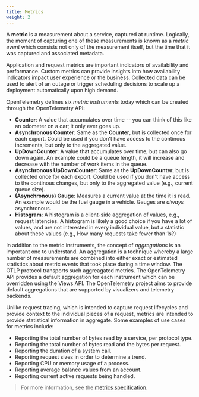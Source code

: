 ```yaml
---
title: Metrics
weight: 2
---
```


A **metric** is a measurement about a service, captured at runtime. Logically,
the moment of capturing one of these measurements is known as a _metric event_
which consists not only of the measurement itself, but the time that it was
captured and associated metadata.

Application and request metrics are important indicators of availability and
performance. Custom metrics can provide insights into how availability
indicators impact user experience or the business. Collected data can be used to
alert of an outage or trigger scheduling decisions to scale up a deployment
automatically upon high demand.

OpenTelemetry defines six _metric instruments_ today which can be created
through the OpenTelemetry API:

- **Counter**: A value that accumulates over time -- you can think of this like
  an odometer on a car; it only ever goes up.
- **Asynchronous Counter**: Same as the **Counter**, but is collected once for
  each export. Could be used if you don't have access to the continous
  increments, but only to the aggregated value.
- **UpDownCounter**: A value that accumulates over time, but can also go down
  again. An example could be a queue length, it will increase and decrease with
  the number of work items in the queue.
- **Asynchronous UpDownCounter**: Same as the **UpDownCounter**, but is
  collected once for each export. Could be used if you don't have access to the
  continous changes, but only to the aggregated value (e.g., current queue
  size).
- **(Asynchronous) Gauge**: Measures a current value at the time it is read. An
  example would be the fuel gauge in a vehicle. Gauges are _always_
  asynchronous.
- **Histogram**: A histogram is a client-side aggregation of values, e.g.,
  request latencies. A histogram is likely a good choice if you have a lot of
  values, and are not interested in every individual value, but a statistic
  about these values (e.g., How many requests take fewer than 1s?)

In addition to the metric instruments, the concept of _aggregations_ is an
important one to understand. An aggregation is a technique whereby a large
number of measurements are combined into either exact or estimated statistics
about metric events that took place during a time window. The OTLP protocol
transports such aggreagated metrics. The OpenTelemetry API provides a default
aggregation for each instrument which can be overridden using the Views API. The
OpenTelemetry project aims to provide default aggregations that are supported by
visualizers and telemetry backends.

Unlike request tracing, which is intended to capture request lifecycles and
provide context to the individual pieces of a request, metrics are intended to
provide statistical information in aggregate. Some examples of use cases for
metrics include:

- Reporting the total number of bytes read by a service, per protocol type.
- Reporting the total number of bytes read and the bytes per request.
- Reporting the duration of a system call.
- Reporting request sizes in order to determine a trend.
- Reporting CPU or memory usage of a process.
- Reporting average balance values from an account.
- Reporting current active requests being handled.

> For more information, see the [metrics specification][].

[metrics specification]: /docs/reference/specification/overview/#metric-signal

